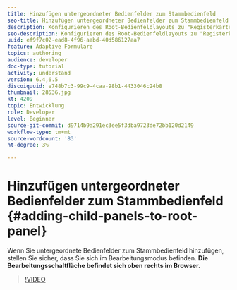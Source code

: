 ```yaml
---
title: Hinzufügen untergeordneter Bedienfelder zum Stammbedienfeld
seo-title: Hinzufügen untergeordneter Bedienfelder zum Stammbedienfeld
description: Konfigurieren des Root-Bedienfeldlayouts zu "Registerkarten auf der linken Seite"und Hinzufügen untergeordneter Bedienfelder zum Stammbedienfeld.
seo-description: Konfigurieren des Root-Bedienfeldlayouts zu "Registerkarten auf der linken Seite"und Hinzufügen untergeordneter Bedienfelder zum Stammbedienfeld.
uuid: ef9f7c02-ead8-4f96-aabd-40d586127aa7
feature: Adaptive Formulare
topics: authoring
audience: developer
doc-type: tutorial
activity: understand
version: 6.4,6.5
discoiquuid: e748b7c3-99c9-4caa-98b1-4433046c24b8
thumbnail: 28536.jpg
kt: 4209
topic: Entwicklung
role: Developer
level: Beginner
source-git-commit: d9714b9a291ec3ee5f3dba9723de72bb120d2149
workflow-type: tm+mt
source-wordcount: '83'
ht-degree: 3%

---
```



# Hinzufügen untergeordneter Bedienfelder zum Stammbedienfeld {#adding-child-panels-to-root-panel}

Wenn Sie untergeordnete Bedienfelder zum Stammbedienfeld hinzufügen, stellen Sie sicher, dass Sie sich im Bearbeitungsmodus befinden. **Die Bearbeitungsschaltfläche befindet sich oben rechts im Browser.**


>[!VIDEO](https://video.tv.adobe.com/v/28536?quality=9&learn=on)

